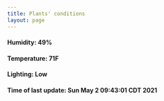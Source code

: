 ```yaml
---
title: Plants' conditions
layout: page
---
```



#### Humidity: 49%
#### Temperature: 71F
#### Lighting: Low
#### Time of last update: Sun May  2 09:43:01 CDT 2021
